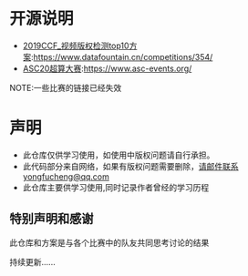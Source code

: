 
# 开源说明

- [2019CCF_视频版权检测top10方案](https://www.datafountain.cn/competitions/354/):https://www.datafountain.cn/competitions/354/
- [ASC20超算大赛](https://www.asc-events.org/):https://www.asc-events.org/

NOTE:一些比赛的链接已经失效




# 声明
- 此仓库仅供学习使用，如使用中版权问题请自行承担。
- 此代码部分来自网络，如果有版权问题需要删除，请邮件联系yongfucheng@qq.com
- 此仓库主要供学习使用,同时记录作者曾经的学习历程



## 特别声明和感谢
此仓库和方案是与各个比赛中的队友共同思考讨论的结果

持续更新......
